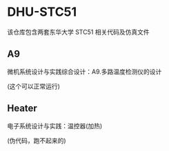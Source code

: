 # DHU-STC51
该仓库包含两套东华大学 STC51 相关代码及仿真文件 



## A9

微机系统设计与实践综合设计：A9.多路温度检测仪的设计

(这个可以正常运行)


## Heater

电子系统设计与实践：温控器(加热)

(伪代码，跑不起来的)